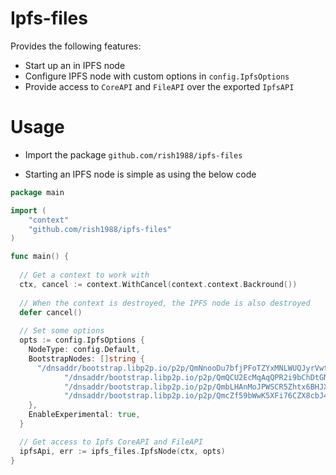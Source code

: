 # Ipfs-files

Provides the following features:

* Start up an in IPFS node
* Configure IPFS node with custom options in `config.IpfsOptions`
* Provide access to `CoreAPI` and `FileAPI` over the exported `IpfsAPI`

# Usage

* Import the package `github.com/rish1988/ipfs-files`

* Starting an IPFS node is simple as using the below code

  

```go
package main

import (
	"context"
	"github.com/rish1988/ipfs-files"
)

func main() {
	
  // Get a context to work with
  ctx, cancel := context.WithCancel(context.context.Backround())
	
  // When the context is destroyed, the IPFS node is also destroyed
  defer cancel()
	
  // Set some options
  opts := config.IpfsOptions {
    NodeType: config.Default,
    BootstrapNodes: []string {
      "/dnsaddr/bootstrap.libp2p.io/p2p/QmNnooDu7bfjPFoTZYxMNLWUQJyrVwtbZg5gBMjTezGAJN",
			"/dnsaddr/bootstrap.libp2p.io/p2p/QmQCU2EcMqAqQPR2i9bChDtGNJchTbq5TbXJJ16u19uLTa",
			"/dnsaddr/bootstrap.libp2p.io/p2p/QmbLHAnMoJPWSCR5Zhtx6BHJX9KiKNN6tpvbUcqanj75Nb",
			"/dnsaddr/bootstrap.libp2p.io/p2p/QmcZf59bWwK5XFi76CZX8cbJ4BhTzzA3gU1ZjYZcYW3dwt",
    },
    EnableExperimental: true,
  }

  // Get access to Ipfs CoreAPI and FileAPI
  ipfsApi, err := ipfs_files.IpfsNode(ctx, opts)
}

```
